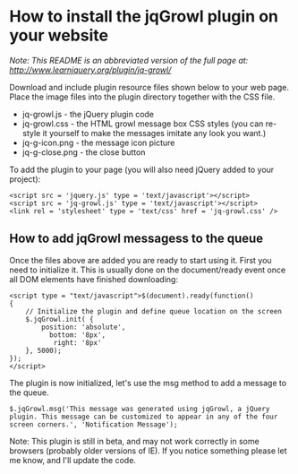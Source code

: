 # How to install the jqGrowl plugin on your website

_Note: This README is an abbreviated version of the full page at: http://www.learnjquery.org/plugin/jq-growl/_

Download and include plugin resource files shown below to your web page. Place the image files into the plugin directory together with the CSS file.

* jq-growl.js - the jQuery plugin code
* jq-growl.css - the HTML growl message box CSS styles (you can re-style it yourself to make the messages imitate any look you want.)
* jq-g-icon.png - the message icon picture
* jq-g-close.png - the close button

To add the plugin to your page (you will also need jQuery added to your project):

    <script src = 'jquery.js' type = 'text/javascript'></script>
    <script src = 'jq-growl.js' type = 'text/javascript'></script>
    <link rel = 'stylesheet' type = 'text/css' href = 'jq-growl.css' />

## How to add jqGrowl messagess to the queue

Once the files above are added you are ready to start using it. First you need to initialize it. This is usually done on the document/ready event once all DOM elements have finished downloading:

    <script type = "text/javascript">$(document).ready(function()
    {
        // Initialize the plugin and define queue location on the screen
        $.jqGrowl.init( {
            position: 'absolute',
              bottom: '8px',
               right: '8px'
        }, 5000);
    });
    </script>
    
The plugin is now initialized, let's use the msg method to add a message to the queue.

    $.jqGrowl.msg('This message was generated using jqGrowl, a jQuery plugin. This message can be customized to appear in any of the four screen corners.', 'Notification Message');

Note: This plugin is still in beta, and may not work correctly in some browsers (probably older versions of IE). If you notice something please let me know, and I'll update the code.

